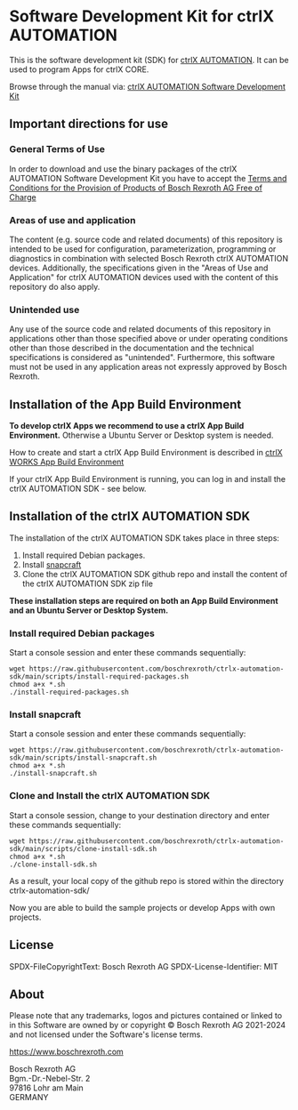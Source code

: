 # Software Development Kit for ctrlX AUTOMATION

This is the software development kit (SDK) for [ctrlX AUTOMATION](https://www.ctrlx-automation.com). It can be used to program Apps for ctrlX CORE. 

Browse through the manual via: [ctrlX AUTOMATION Software Development Kit](https://boschrexroth.github.io/ctrlx-automation-sdk)

## Important directions for use

### General Terms of Use

In order to download and use the binary packages of the ctrlX AUTOMATION Software Development Kit you have to accept the [Terms and Conditions for the Provision of Products of Bosch Rexroth AG Free of Charge](https://dc-corp.resource.bosch.com/media/xc/homepage/TC_for_provision_of_products_free_of_charge.pdf)

### Areas of use and application

The content (e.g. source code and related documents) of this repository is intended to be used for configuration, parameterization, programming or diagnostics in combination with selected Bosch Rexroth ctrlX AUTOMATION devices.
Additionally, the specifications given in the "Areas of Use and Application" for ctrlX AUTOMATION devices used with the content of this repository do also apply.

### Unintended use

Any use of the source code and related documents of this repository in applications other than those specified above or under operating conditions other than those described in the documentation and the technical specifications is considered as "unintended". Furthermore, this software must not be used in any application areas not expressly approved by Bosch Rexroth.

## Installation of the App Build Environment

__To develop ctrlX Apps we recommend to use a ctrlX App Build Environment.__ Otherwise a Ubuntu Server or Desktop system is needed.

How to create and start a ctrlX App Build Environment is described in [ctrlX WORKS App Build Environment](https://boschrexroth.github.io/ctrlx-automation-sdk/setup_qemu_ctrlx_works.html)

If your ctrlX App Build Environment is running, you can log in and install the ctrlX AUTOMATION SDK - see below.

## Installation of the ctrlX AUTOMATION SDK

The installation of the ctrlX AUTOMATION SDK takes place in three steps:

1. Install required Debian packages.
2. Install [snapcraft](https://snapcraft.io/snapcraft)
3. Clone the ctrlX AUTOMATION SDK github repo and install the content of the ctrlX AUTOMATION SDK zip file

__These installation steps are required on both an App Build Environment and an Ubuntu Server or Desktop System.__

### Install required Debian packages

Start a console session and enter these commands sequentially:

	wget https://raw.githubusercontent.com/boschrexroth/ctrlx-automation-sdk/main/scripts/install-required-packages.sh
	chmod a+x *.sh
	./install-required-packages.sh

### Install snapcraft

Start a console session and enter these commands sequentially:

	wget https://raw.githubusercontent.com/boschrexroth/ctrlx-automation-sdk/main/scripts/install-snapcraft.sh
	chmod a+x *.sh
	./install-snapcraft.sh

### Clone and Install the ctrlX AUTOMATION SDK

Start a console session, change to your destination directory and enter these commands sequentially:

	wget https://raw.githubusercontent.com/boschrexroth/ctrlx-automation-sdk/main/scripts/clone-install-sdk.sh
	chmod a+x *.sh
	./clone-install-sdk.sh

As a result, your local copy of the github repo is stored within the directory ctrlx-automation-sdk/

Now you are able to build the sample projects or develop Apps with own projects.

## License

SPDX-FileCopyrightText: Bosch Rexroth AG
SPDX-License-Identifier: MIT

## About

Please note that any trademarks, logos and pictures contained or linked to in this Software are owned by or copyright © Bosch Rexroth AG 2021-2024 and not licensed under the Software's license terms.

<https://www.boschrexroth.com>

Bosch Rexroth AG  
Bgm.-Dr.-Nebel-Str. 2  
97816 Lohr am Main  
GERMANY
